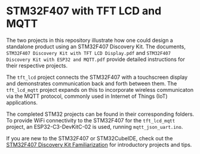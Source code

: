 # STM32F407 with TFT LCD and MQTT

The two projects in this repository illustrate how one could design a standalone product using an STM32F407 Discovery Kit. The documents, `STM32F407 Discovery Kit with TFT LCD Display.pdf` and `STM32F407 Discovery Kit with ESP32 and MQTT.pdf` provide detailed instructions for their respective projects.

The `tft_lcd` project connects the STM32F407 with a touchscreen display and demonstrates communication back and forth between them. The `tft_lcd_mqtt` project expands on this to incorporate wireless communicaton via the MQTT protocol, commonly used in Internet of Things (IoT) applications.

The completed STM32 projects can be found in their corresponding folders. To provide WiFi connectivity to the STM32F407 for the `tft_lcd_mqtt` project, an ESP32-C3-DevKitC-02 is used, running `mqtt_json_uart.ino`.

If you are new to the STM32F407 or STM32CubeIDE, check out the [STM32F407 Discovery Kit Familiarization](https://github.com/zvdv/STM32F407-Discovery-Kit-Familiarization) for introductory projects and tips.
